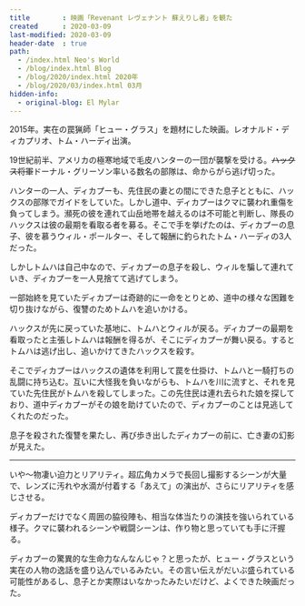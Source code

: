 ```yaml
---
title        : 映画「Revenant レヴェナント 蘇えりし者」を観た
created      : 2020-03-09
last-modified: 2020-03-09
header-date  : true
path:
  - /index.html Neo's World
  - /blog/index.html Blog
  - /blog/2020/index.html 2020年
  - /blog/2020/03/index.html 03月
hidden-info:
  - original-blog: El Mylar
---
```


2015年。実在の罠猟師「ヒュー・グラス」を題材にした映画。レオナルド・ディカプリオ、トム・ハーディ出演。

19世紀前半、アメリカの極寒地域で毛皮ハンターの一団が襲撃を受ける。~~ハックス将軍~~ドーナル・グリーソン率いる数名の部隊は、命からがら逃げ切った。

ハンターの一人、ディカプーも、先住民の妻との間にできた息子とともに、ハックスの部隊でガイドをしていた。しかし道中、ディカプーはクマに襲われ重傷を負ってしまう。瀕死の彼を連れて山岳地帯を越えるのは不可能と判断し、隊長のハックスは彼の最期を看取る者を募る。そこで手を挙げたのは、ディカプーの息子、彼を慕うウィル・ポールター、そして報酬に釣られたトム・ハーディの3人だった。

しかしトムハは自己中なので、ディカプーの息子を殺し、ウィルを騙して連れていき、ディカプーを一人見捨てて逃げてしまう。

一部始終を見ていたディカプーは奇跡的に一命をとりとめ、道中の様々な困難を切り抜けながら、復讐のためトムハを追いかける。

ハックスが先に戻っていた基地に、トムハとウィルが戻る。ディカプーの最期を看取ったと主張しトムハは報酬を得るが、そこにディカプーが舞い戻る。するとトムハは逃げ出し、追いかけてきたハックスを殺す。

そこでディカプーはハックスの遺体を利用して罠を仕掛け、トムハと一騎打ちの乱闘に持ち込む。互いに大怪我を負いながらも、トムハを川に流すと、それを見ていた先住民がトムハを殺してしまった。この先住民は連れ去られた娘を探しており、道中ディカプーがその娘を助けていたので、ディカプーのことは見逃してくれたのだった。

息子を殺された復讐を果たし、再び歩き出したディカプーの前に、亡き妻の幻影が見えた。

---

いや〜物凄い迫力とリアリティ。超広角カメラで長回し撮影するシーンが大量で、レンズに汚れや水滴が付着する「あえて」の演出が、さらにリアリティを感じさせる。

ディカプーだけでなく周囲の脇役陣も、相当な体当たりの演技を強いられている様子。クマに襲われるシーンや戦闘シーンは、作り物と思っていても手に汗握る。

ディカプーの驚異的な生命力なんなんじゃ？と思ったが、ヒュー・グラスという実在の人物の逸話を盛り込んでいるみたい。その言い伝えがだいぶ盛られている可能性があるし、息子とか実際はいなかったみたいだけど、よくできた映画だった。
